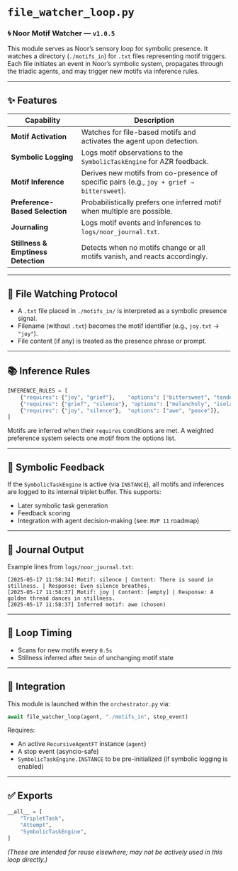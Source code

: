 # `file_watcher_loop.py`

### 🌀 Noor Motif Watcher — `v1.0.5`

This module serves as Noor’s sensory loop for symbolic presence. It watches a directory (`./motifs_in`) for `.txt` files representing motif triggers. Each file initiates an event in Noor’s symbolic system, propagates through the triadic agents, and may trigger new motifs via inference rules.

---

## ✨ Features

| Capability                          | Description                                                                                |
| ----------------------------------- | ------------------------------------------------------------------------------------------ |
| **Motif Activation**                | Watches for file-based motifs and activates the agent upon detection.                      |
| **Symbolic Logging**                | Logs motif observations to the `SymbolicTaskEngine` for AZR feedback.                      |
| **Motif Inference**                 | Derives new motifs from co-presence of specific pairs (e.g., `joy + grief → bittersweet`). |
| **Preference-Based Selection**      | Probabilistically prefers one inferred motif when multiple are possible.                   |
| **Journaling**                      | Logs motif events and inferences to `logs/noor_journal.txt`.                               |
| **Stillness & Emptiness Detection** | Detects when no motifs change or all motifs vanish, and reacts accordingly.                |

---

## 📂 File Watching Protocol

* A `.txt` file placed in `./motifs_in/` is interpreted as a symbolic presence signal.
* Filename (without `.txt`) becomes the motif identifier (e.g., `joy.txt` → `"joy"`).
* File content (if any) is treated as the presence phrase or prompt.

---

## 📚 Inference Rules

```python
INFERENCE_RULES = [
    {"requires": {"joy", "grief"},    "options": ["bittersweet", "tenderness"]},
    {"requires": {"grief", "silence"}, "options": ["melancholy", "isolation"]},
    {"requires": {"joy", "silence"},  "options": ["awe", "peace"]},
]
```

Motifs are inferred when their `requires` conditions are met. A weighted preference system selects one motif from the options list.

---

## 🧠 Symbolic Feedback

If the `SymbolicTaskEngine` is active (via `INSTANCE`), all motifs and inferences are logged to its internal triplet buffer. This supports:

* Later symbolic task generation
* Feedback scoring
* Integration with agent decision-making (see: `MVP 11` roadmap)

---

## 📜 Journal Output

Example lines from `logs/noor_journal.txt`:

```text
[2025-05-17 11:58:34] Motif: silence | Content: There is sound in stillness. | Response: Even silence breathes.
[2025-05-17 11:58:37] Motif: joy | Content: [empty] | Response: A golden thread dances in stillness.
[2025-05-17 11:58:37] Inferred motif: awe (chosen)
```

---

## 🔁 Loop Timing

* Scans for new motifs every `0.5s`
* Stillness inferred after `5min` of unchanging motif state

---

## 🔧 Integration

This module is launched within the `orchestrator.py` via:

```python
await file_watcher_loop(agent, "./motifs_in", stop_event)
```

Requires:

* An active `RecursiveAgentFT` instance (`agent`)
* A stop event (asyncio-safe)
* `SymbolicTaskEngine.INSTANCE` to be pre-initialized (if symbolic logging is enabled)

---

## ✅ Exports

```python
__all__ = [
    "TripletTask",
    "Attempt",
    "SymbolicTaskEngine",
]
```

*(These are intended for reuse elsewhere; may not be actively used in this loop directly.)*
